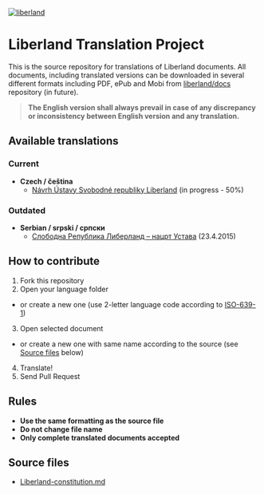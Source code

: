 [![liberland](http://liberland.org/addons/image/Liberland_znak_small.png)](https://github.com/liberland/liberland)

# Liberland Translation Project
This is the source repository for translations of Liberland documents. All documents, including translated versions can be downloaded in several different formats including PDF, ePub and Mobi from [liberland/docs](https://github.com/liberland/docs) repository (in future).

> **The English version shall always prevail in case of any discrepancy or inconsistency between English version and any translation.**

## Available translations

### Current
* **Czech / čeština**
  * [Návrh Ústavy Svobodné republiky Liberland](languages/cs/Liberland-constitution-cs.md) (in progress - 50%)

### Outdated
* **Serbian / srpski / српски**
  * [Слободна Република Либерланд – нацрт Устава](languages/sr/Liberland-constitution-sr.md) (23.4.2015)

## How to contribute

1. Fork this repository
2. Open your language folder
  - or create a new one (use 2-letter language code according to [ISO-639-1](http://en.wikipedia.org/wiki/List_of_ISO_639-1_codes))
3. Open selected document
  - or create a new one with same name according to the source (see [Source files](#source-files) below)
4. Translate!
5. Send Pull Request

## Rules
- **Use the same formatting as the source file**
- **Do not change file name**
- **Only complete translated documents accepted**

## Source files
- [Liberland-constitution.md](https://raw.githubusercontent.com/liberland/constitution/master/Liberland-constitution.md)
